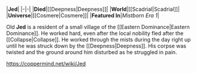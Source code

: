 |**Jed**|
|-|-|
|**Died**|[[Deepness\|Deepness]]|
|**World**|[[Scadrial\|Scadrial]]|
|**Universe**|[[Cosmere\|Cosmere]]|
|**Featured In**|*Mistborn Era 1*|

Old **Jed** is a resident of a small village of the [[Eastern Dominance\|Eastern Dominance]].
He worked hard, even after the local nobility fled after the [[Collapse\|Collapse]]. He worked through the mists during the day right up until he was struck down by the [[Deepness\|Deepness]]. His corpse was twisted and the ground around him disturbed as he struggled in pain.



https://coppermind.net/wiki/Jed